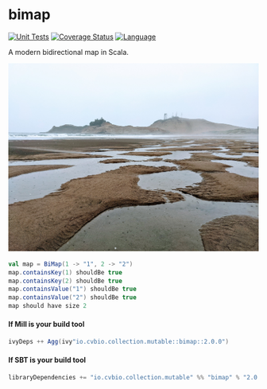 # bimap

[![Unit Tests](https://github.com/clintval/bimap/actions/workflows/unit-tests.yml/badge.svg)](https://github.com/clintval/bimap/actions/workflows/unit-tests.yml)
[![Coverage Status](https://codecov.io/gh/clintval/bimap/branch/main/graph/badge.svg)](https://codecov.io/gh/clintval/bimap)
[![Language](https://img.shields.io/badge/language-scala-c22d40.svg)](https://www.scala-lang.org/)

A modern bidirectional map in Scala.

![Pacific City, Oregon](.github/img/cover.jpg)

```scala
val map = BiMap(1 -> "1", 2 -> "2")
map.containsKey(1) shouldBe true
map.containsKey(2) shouldBe true
map.containsValue("1") shouldBe true
map.containsValue("2") shouldBe true
map should have size 2
```

#### If Mill is your build tool

```scala
ivyDeps ++ Agg(ivy"io.cvbio.collection.mutable::bimap::2.0.0")
```

#### If SBT is your build tool

```scala
libraryDependencies += "io.cvbio.collection.mutable" %% "bimap" % "2.0.0"
```
